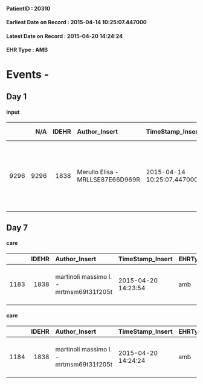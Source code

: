 
#### PatientID : 20310
#### Earliest Date on Record : 2015-04-14 10:25:07.447000
#### Latest Date on Record : 2015-04-20 14:24:24
#### EHR Type : AMB

# Events - 

## Day 1

#### input
|      |    N/A |   IDEHR | Author_Insert                    | TimeStamp_Insert           | EHRType   |   PatientID |   IDDigitalSignDocument | persone_vicine   |   Unnamed: 0_x.1 |   IDANAMNESI_SOCIALE | Patient   | FamigliaAltro   | Paziente_T   | FamigliaAltro_T   |   Non_Rilevabile_x.1 | Note_Non_Rilevabile_x.1   | opt_Problemi   | Note_I                                                                                        | ds_note_timori                                                                                      | chk_contr_sintomi   | chk_competenza                                 | opt_paziente_a   | opt_famiglia_a   | opt_adeguatezza   | opt_paziente_solo   | ds_note_con                | opt_presente_assente   | Caregiver_principale                        | opt_necessario   | opt_risorse_ec   | opt_paziente_psi   | opt_Ins_vol   | ds_note_prio                                                                            | opt_inv_civile   | Needs     | Domestic partnership   | opt_famiglia_psi   |
|-----:|-------:|--------:|:---------------------------------|:---------------------------|:----------|------------:|------------------------:|:-----------------|-----------------:|---------------------:|:----------|:----------------|:-------------|:------------------|---------------------:|:--------------------------|:---------------|:----------------------------------------------------------------------------------------------|:----------------------------------------------------------------------------------------------------|:--------------------|:-----------------------------------------------|:-----------------|:-----------------|:------------------|:--------------------|:---------------------------|:-----------------------|:--------------------------------------------|:-----------------|:-----------------|:-------------------|:--------------|:----------------------------------------------------------------------------------------|:-----------------|:----------|:-----------------------|:-------------------|
| 9296 |   9296 |    1838 | Merullo Elisa - MRLLSE87E66D969R | 2015-04-14 10:25:07.447000 | AMB       |       20310 |                   51010 | N/A              |              862 |                  546 | Si#1      | Si#1            | No#0         | Si#1              |                    0 | NR                        | No#0           | Il pz √® informato della sua diagnosi ma al momento non √® molto lucido. Coniuge consapevole. | La coniuge √® molto spaventata del rientro a casa e ha paura di non farcela a gestire l'assistenza. | controllo sintomi#0 | competenza/capacit√† assistenziale caregiver#0 | Indefinite#2     | Congruenti#1     | Da valutare#2     | No#0                | Il pz vive con la coniuge. | Presente#1             | Coniuge. Probabilmente ci sar√† una badante | Si#1             | Adeguate#1       | No#0               | Si#1          | Il bisogno espresso √® a livello clinico assistenziale. Spiegato il setting domiciliare | Si#1             | Clinici#0 | Coniuge/Convivente#0   | No#0               |


## Day 7

#### care
|      |   IDEHR | Author_Insert                           | TimeStamp_Insert    | EHRType   |   PatientID |   IDGESTIONE_AUSILI |   ds_ncons |   ds_nritiro |   opt_annulla_consegna | ds_note_x                       | dt_Ric_consegna     | dt_ric_cons_forn    | dt_ric_ritiro       | dt_ric_ritiro_forn   | opt_ausilio                             |
|-----:|--------:|:----------------------------------------|:--------------------|:----------|------------:|--------------------:|-----------:|-------------:|-----------------------:|:--------------------------------|:--------------------|:--------------------|:--------------------|:---------------------|:----------------------------------------|
| 1183 |    1838 | martinoli massimo l. - mrtmsm69t31f205t | 2015-04-20 14:23:54 | amb       |       20310 |                1026 |      24951 |        25080 |                      0 | delivery venerd√¨ april 3, 2015 | 2015-04-01 00:00:00 | 2015-04-01 00:00:00 | 2015-04-20 00:00:00 | 2015-04-20 00:00:00  | antid air mattress with compressor # 16 |

#### care
|      |   IDEHR | Author_Insert                           | TimeStamp_Insert    | EHRType   |   PatientID |   IDGESTIONE_AUSILI |   ds_ncons |   ds_nritiro |   opt_annulla_consegna | ds_note_x                       | dt_Ric_consegna     | dt_ric_cons_forn    | dt_ric_ritiro       | dt_ric_ritiro_forn   | opt_ausilio                                     |
|-----:|--------:|:----------------------------------------|:--------------------|:----------|------------:|--------------------:|-----------:|-------------:|-----------------------:|:--------------------------------|:--------------------|:--------------------|:--------------------|:---------------------|:------------------------------------------------|
| 1184 |    1838 | martinoli massimo l. - mrtmsm69t31f205t | 2015-04-20 14:24:24 | amb       |       20310 |                1027 |      24951 |        25080 |                      0 | delivery venerd√¨ april 3, 2015 | 2015-04-01 00:00:00 | 2015-04-01 00:00:00 | 2015-04-20 00:00:00 | 2015-04-20 00:00:00  | electronic articulated bed with side rails # 14 |


